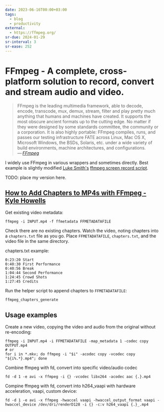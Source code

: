 ```yaml
---
date: 2023-06-16T00:00+03:00
tags:
  - blog
  - productivity
external:
  - https://ffmpeg.org/
sr-due: 2024-01-29
sr-interval: 3
sr-ease: 252
---
```


# FFmpeg - A complete, cross-platform solution to record, convert and stream audio and video.

> FFmpeg is the leading multimedia framework, able to decode, encode, transcode,
> mux, demux, stream, filter and play pretty much anything that humans and
> machines have created. It supports the most obscure ancient formats up to the
> cutting edge. No matter if they were designed by some standards committee, the
> community or a corporation. It is also highly portable: FFmpeg compiles, runs,
> and passes our testing infrastructure FATE across Linux, Mac OS X, Microsoft
> Windows, the BSDs, Solaris, etc. under a wide variety of build environments,
> machine architectures, and configurations.\
> — <cite>[FFmpeg](https://ffmpeg.org/about.html)</cite>

I widely use FFmpeg in various wrappers and sometimes directly. Best example is
slightly modified [Luke Smith's](https://lukesmith.xyz/)
[ffmpeg screen record script](https://raw.githubusercontent.com/LukeSmithxyz/voidrice/master/.local/bin/dmenurecord).

TODO: place my version here.

## [How to Add Chapters to MP4s with FFmpeg - Kyle Howells](https://ikyle.me/blog/2020/add-mp4-chapters-ffmpeg)

Get existing video metadata:

    ffmpeg -i INPUT.mp4 -f ffmetadata FFMETADATAFILE

Check there are no existing chapters.
Watch the video, noting chapters into a `chapters.txt` file as you go.
Place `FFMETADATAFILE`, `chapters.txt`, and the video file in the same directory.

chapters.txt example:

    0:23:20 Start
    0:40:30 First Performance
    0:40:56 Break
    1:04:44 Second Performance
    1:24:45 Crowd Shots
    1:27:45 Credits

Run the helper script to append chapters to `FFMETADATAFILE`:

    ffmpeg_chapters_generate

## Usage examples

Create a new video, copying the video and audio from the original without re-encoding:

    ffmpeg -i INPUT.mp4 -i FFMETADATAFILE -map_metadata 1 -codec copy OUTPUT.mp4
    # or
    for i in *.mkv; do ffmpeg -i "$i" -acodec copy -vcodec copy "${i%.*}.mp4"; done

Combine ffmpeg with fd, convert into specific video/audio codec

    fd -d 1 -e avi -x ffmpeg -i {} -vcodec libx264 -acodec aac {.}.mp4

Compine ffmpeg with fd, convert into h264_vaapi with hardware acceleration, vaapi, custom device:

    fd -d 1 -e avi -x ffmpeg -hwaccel vaapi -hwaccel_output_format vaapi -hwaccel_device /dev/dri/renderD128 -i {} -c:v h264_vaapi {.}_.mp4
